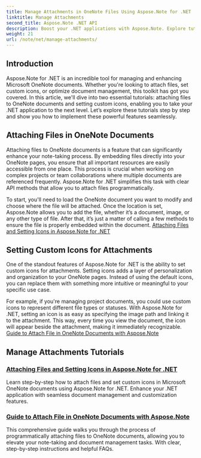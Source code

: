```yaml
---
title: Manage Attachments in OneNote Files Using Aspose.Note for .NET
linktitle: Manage Attachments
second_title: Aspose.Note .NET API
description: Boost your .NET applications with Aspose.Note. Explore tutorials on attaching files, setting icons, and retrieving attachments for enhanced development.
weight: 21
url: /note/net/manage-attachments/
---
```

## Introduction

Aspose.Note for .NET is an incredible tool for managing and enhancing Microsoft OneNote documents. Whether you're looking to attach files, set custom icons, or optimize document management, this toolkit has got you covered. In this article, we'll dive into two essential tutorials: attaching files to OneNote documents and setting custom icons, enabling you to take your .NET application to the next level. Let’s explore these tutorials step by step and show you how to implement these powerful features seamlessly.

## Attaching Files in OneNote Documents  
Attaching files to OneNote documents is a feature that can significantly enhance your note-taking process. By embedding files directly into your OneNote pages, you ensure that all important resources are easily accessible from one place. This process is crucial when working on complex projects or team collaborations where multiple documents are referenced frequently. Aspose.Note for .NET simplifies this task with clear API methods that allow you to attach files programmatically.

To start, you'll need to load the OneNote document you want to modify and choose where the file will be attached. Once the location is set, Aspose.Note allows you to add the file, whether it’s a document, image, or any other type of file. After that, it’s just a matter of calling a few methods to ensure the file is properly embedded within the document.
[Attaching Files and Setting Icons in Aspose.Note for .NET](./attaching-files-setting-icons/)

## Setting Custom Icons for Attachments  
One of the standout features of Aspose.Note for .NET is the ability to set custom icons for attachments. Setting icons adds a layer of personalization and organization to your OneNote pages. Instead of using the default icons, you can replace them with something more intuitive or meaningful to your specific use case.

For example, if you're managing project documents, you could use custom icons to represent different file types or statuses. With Aspose.Note for .NET, setting an icon is as easy as specifying the image path and linking it to the attachment. This way, every time you view the document, the icon will appear beside the attachment, making it immediately recognizable.
[Guide to Attach File in OneNote Documents with Aspose.Note](./attach-file-in-one-note-documents/)

## Manage Attachments Tutorials
### [Attaching Files and Setting Icons in Aspose.Note for .NET](./attaching-files-setting-icons/)
Learn step-by-step how to attach files and set custom icons in Microsoft OneNote documents using Aspose.Note for .NET. Enhance your .NET application with seamless document management and customization features.
### [Guide to Attach File in OneNote Documents with Aspose.Note](./attach-file-in-one-note-documents/)
This comprehensive guide walks you through the process of programmatically attaching files to OneNote documents, allowing you to elevate your note-taking and document management tasks. With clear, step-by-step instructions and helpful FAQs.
